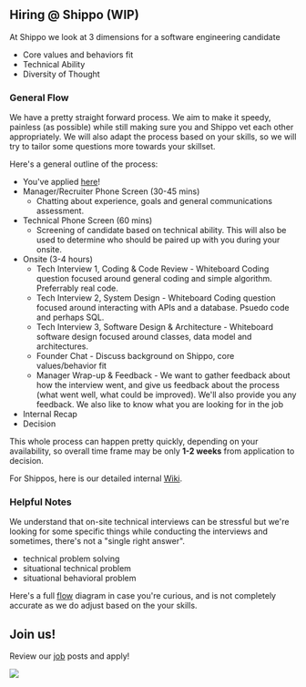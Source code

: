 ## Hiring @ Shippo (WIP)

At Shippo we look at 3 dimensions for a software engineering candidate

* Core values and behaviors fit
* Technical Ability
* Diversity of Thought

### General Flow

We have a pretty straight forward process.  We aim to make it speedy, painless (as possible) while still making sure you and Shippo vet each other appropriately.  We will also adapt the process based on your skills, so we will try to tailor some questions more towards your skillset.

Here's a general outline of the process:

* You've applied [here](https://goshippo.com/jobs/)!
* Manager/Recruiter Phone Screen (30-45 mins)
  * Chatting about experience, goals and general communications assessment.
* Technical Phone Screen (60 mins)
  * Screening of candidate based on technical ability.  This will also be used to determine who should be paired up with you during your onsite.
* Onsite (3-4 hours)
  * Tech Interview 1, Coding & Code Review - Whiteboard Coding question focused around general coding and simple algorithm.  Preferrably real code.
  * Tech Interview 2, System Design - Whiteboard Coding question focused around interacting with APIs and a database.  Psuedo code and perhaps SQL.
  * Tech Interview 3, Software Design & Architecture - Whiteboard software design focused around classes, data model and architectures.
  * Founder Chat - Discuss background on Shippo, core values/behavior fit
  * Manager Wrap-up & Feedback - We want to gather feedback about how the interview went, and give us feedback about the process (what went well, what could be improved).  We'll also provide you any feedback.  We also like to know what you are looking for in the job
* Internal Recap
* Decision

This whole process can happen pretty quickly, depending on your availability, so overall time frame may be only __1-2 weeks__ from application to decision.

For Shippos, here is our detailed internal [Wiki](https://shippo.atlassian.net/wiki/spaces/SW/pages/46530584/Engineering+Recruiting+Process).

### Helpful Notes

We understand that on-site technical interviews can be stressful but we're looking for some specific things while conducting the interviews and sometimes, there's not a "single right answer".

* technical problem solving
* situational technical problem
* situational behavioral problem

Here's a full [flow](rsrcs/hiring_tree.png) diagram in case you're curious, and is not completely accurate as we do adjust based on the your skills.

## Join us!

Review our [job](ttps://goshippo.com/jobs/) posts and apply!

<img src=rsrcs/shippo_hello.gif>
